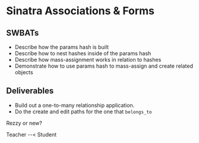 Sinatra Associations & Forms
============================

## SWBATs

* Describe how the params hash is built
* Describe how to nest hashes inside of the params hash
* Describe how mass-assignment works in relation to hashes
* Demonstrate how to use params hash to mass-assign and create related objects

## Deliverables

- Build out a one-to-many relationship application.
- Do the create and edit paths for the one that `belongs_to`

Rezzy or new?

Teacher --< Student
